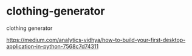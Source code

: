 # clothing-generator
clothing generator

https://medium.com/analytics-vidhya/how-to-build-your-first-desktop-application-in-python-7568c7d74311
